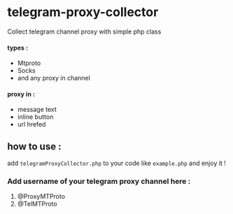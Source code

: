 # telegram-proxy-collector
Collect telegram channel proxy with simple php class

#### types :
- Mtproto
- Socks 
- and any proxy in channel

#### proxy in :
- message text
- inline button 
- url hrefed

## how to use :
add `telegramProxyCollector.php` to your code like `example.php` and enjoy it !

### Add username of your telegram proxy channel here :
1. @ProxyMTProto
2. @TelMTProto
